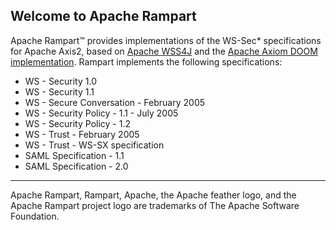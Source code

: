 Welcome to Apache Rampart
-------------------------

Apache Rampart&#x2122; provides implementations of the WS-Sec* specifications for
Apache Axis2, based on [Apache WSS4J][1] and the [Apache Axiom DOOM implementation][2].
Rampart implements the following specifications:

* WS - Security 1.0
* WS - Security 1.1
* WS - Secure Conversation - February 2005
* WS - Security Policy - 1.1 - July 2005
* WS - Security Policy - 1.2
* WS - Trust - February 2005
* WS - Trust - WS-SX specification
* SAML Specification - 1.1
* SAML Specification - 2.0

- - -

Apache Rampart, Rampart, Apache, the Apache feather logo, and the Apache Rampart project logo are trademarks of The Apache Software Foundation.

[1]: http://ws.apache.org/wss4j/
[2]: http://ws.apache.org/axiom/implementations/axiom-dom/
